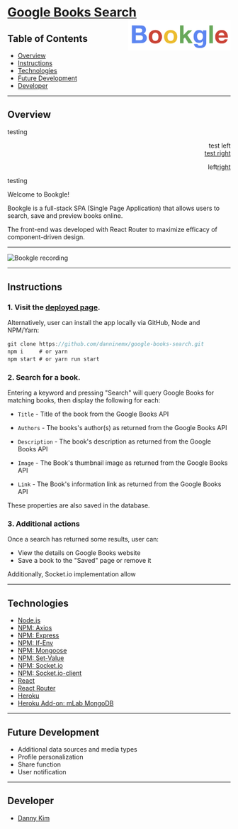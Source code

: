 # <a href="https://bookgle.herokuapp.com">Google Books Search</a><img src="https://github.com/danninemx/google-books-search/blob/master/client/src/components/Nav/bookgle-logo.png/" alt="Bookgle logo" align="right" height="70">

<!-- # <a href="https://bookgle.herokuapp.com">Google Books Search</a><img src="https://github.com/danninemx/google-books-search/blob/master/client/src/components/Nav/bookgle-logo.png/" alt="Bookgle logo" align="right" width="277" height="84"> -->

## Table of Contents <a name="toc"></a>

- [Overview](#overview)
- [Instructions](#instructions)
- [Technologies](#technologies)
- [Future Development](#future)
- [Developer](#team)

---

## Overview <a name="overview"></a>

testing

<p style="text-align:right">test left <a href='#' style="display:block; text-align:right">test right</a></p>
<p style="text-align:right">left <a href='#' style="float:right">right</a></p>
testing

<!-- ## <div style="display:flex; justify-content:space-between">Overview <a name="overview"></a> [Return to menu](#toc) </div>

<div style="display: flex; justify-content: space-between"> <a href="google.com">google</a> <div style="display:inline"> <a href='google.com'>test</a> </div></div>

<p style="text-align: right"> text right </p> -->

Welcome to Bookgle!

Bookgle is a full-stack SPA (Single Page Application) that allows users to search, save and preview books online.

The front-end was developed with React Router to maximize efficacy of component-driven design.

---

<!-- ![bookgle-recording](./client/public/bookgle-recording.gif)  -->
<!-- <img src="https://github.com/danninemx/google-books-search/blob/master/client/public/bookgle-recording.gif" alt="Bookgle recording" style="align:center;text-align:center" height="640"> -->
<img src="https://github.com/danninemx/google-books-search/blob/master/client/public/bookgle-recording.gif" alt="Bookgle recording" align="center" height="640">

---

## Instructions <a name="instructions"></a>

### 1. Visit the [deployed page](https://bookgle.herokuapp.com).

Alternatively, user can install the app locally via GitHub, Node and NPM/Yarn:

```js
git clone https://github.com/danninemx/google-books-search.git
npm i     # or yarn
npm start # or yarn run start
```

### 2. Search for a book.

Entering a keyword and pressing "Search" will query Google Books for matching books, then display the following for each:

- `Title` - Title of the book from the Google Books API

- `Authors` - The books's author(s) as returned from the Google Books API

- `Description` - The book's description as returned from the Google Books API

- `Image` - The Book's thumbnail image as returned from the Google Books API

- `Link` - The Book's information link as returned from the Google Books API

These properties are also saved in the database.

### 3. Additional actions

Once a search has returned some results, user can:

- View the details on Google Books website
- Save a book to the "Saved" page or remove it

Additionally, Socket.io implementation allow

---

## Technologies <a name="technologies"></a>

- [Node.js](https://nodejs.org/en/)
- [NPM: Axios](https://www.npmjs.com/package/axios)
- [NPM: Express](https://www.npmjs.com/package/express)
- [NPM: If-Env](https://www.npmjs.com/package/if-env)
- [NPM: Mongoose](https://www.npmjs.com/package/mongoose)
- [NPM: Set-Value](https://www.npmjs.com/package/set-value)
- [NPM: Socket.io](https://www.npmjs.com/package/socket.io)
- [NPM: Socket.io-client](https://www.npmjs.com/package/socket.io-client)
- [React](https://github.com/facebookincubator/create-react-app)
- [React Router](https://www.npmjs.com/package/react-router-dom)
- [Heroku](https://heroku.com)
- [Heroku Add-on: mLab MongoDB](https://elements.heroku.com/addons/mongolab)

---

## Future Development <a name="future"></a>

- Additional data sources and media types
- Profile personalization
- Share function
- User notification

---

## Developer <a name="team"></a>

- [Danny Kim](https://github.com/danninemx)
